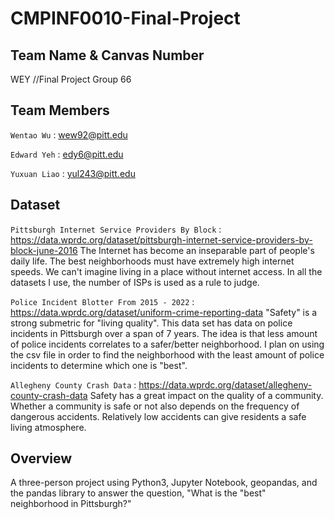 # CMPINF0010-Final-Project

## Team Name & Canvas Number
WEY //Final Project Group 66


## Team Members
`Wentao Wu` : wew92@pitt.edu

`Edward Yeh` : edy6@pitt.edu

`Yuxuan Liao` : yul243@pitt.edu

## Dataset
`Pittsburgh Internet Service Providers By Block` : https://data.wprdc.org/dataset/pittsburgh-internet-service-providers-by-block-june-2016
The Internet has become an inseparable part of people's daily life. The best neighborhoods must have extremely high internet speeds. We can't imagine living in a place without internet access. In all the datasets I use, the number of ISPs is used as a rule to judge.

`Police Incident Blotter From 2015 - 2022` : https://data.wprdc.org/dataset/uniform-crime-reporting-data
"Safety" is a strong submetric for "living quality". This data set has data on police incidents in Pittsburgh over a span of 7 years. The idea is that less amount of police incidents correlates to a safer/better neighborhood. I plan on using the csv file in order to find the neighborhood with the least amount of police incidents to determine which one is "best".


`Allegheny County Crash Data` : https://data.wprdc.org/dataset/allegheny-county-crash-data
Safety has a great impact on the quality of a community. Whether a community is safe or not also depends on the frequency of dangerous accidents. Relatively low accidents can give residents a safe living atmosphere.


## Overview
A three-person project using Python3, Jupyter Notebook, geopandas, and the pandas library to answer the question, "What is the "best" neighborhood in Pittsburgh?"

